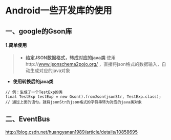 # Android一些开发库的使用
## 一、google的Gson库
#### 1.简单使用
> * **给定JSON数据格式，转成对应的java类**
使用http://www.jsonschema2pojo.org/ ，直接将json格式的数据输入，自动生成对应的java对象
* **使用转换后的java类**
```code
// 例：生成了一个TestExp的类
final TestExp testExp = new Gson().fromJson(jsonStr, TestExp.class);
// 通过上面的语句，就将jsonStr的json格式的字符串转为对应的java类对象
```















## 二、EventBus
http://blog.csdn.net/huangyanan1989/article/details/10858695